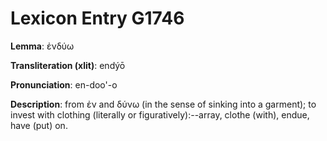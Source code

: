 # Lexicon Entry G1746

**Lemma**: ἐνδύω

**Transliteration (xlit)**: endýō

**Pronunciation**: en-doo'-o

**Description**:
from ἐν and δύνω (in the sense of sinking into a garment); to invest with clothing (literally or figuratively):--array, clothe (with), endue, have (put) on.
